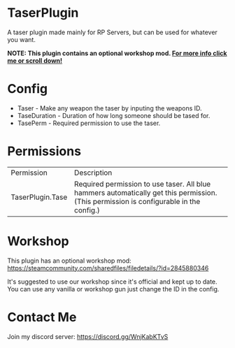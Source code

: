 # TaserPlugin
A taser plugin made mainly for RP Servers, but can be used for whatever you want.

**NOTE: This plugin contains an optional workshop mod. [For more info click me or scroll down!](https://github.com/Spxnkles/TaserPlugin#workshop)**

# Config
- Taser - Make any weapon the taser by inputing the weapons ID.
- TaseDuration - Duration of how long someone should be tased for.
- TasePerm - Required permission to use the taser.

# Permissions
<table>
  <tr>
    <td>Permission</td>
    <td>Description</td>
  </tr>
  <tr>
    <td>TaserPlugin.Tase</td>
    <td>Required permission to use taser. All blue hammers automatically get this permission. (This permission is configurable in the config.)</td>
  </tr>
  </table>
  
# Workshop
This plugin has an optional workshop mod: https://steamcommunity.com/sharedfiles/filedetails/?id=2845880346

It's suggested to use our workshop since it's official and kept up to date. You can use any vanilla or workshop gun just change the ID in the config.
# Contact Me
Join my discord server: https://discord.gg/WnjKabKTvS
